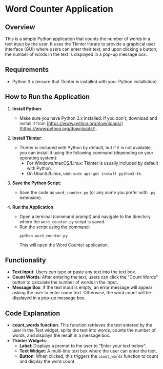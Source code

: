 # Word Counter Application

## Overview
This is a simple Python application that counts the number of words in a text input by the user. It uses the Tkinter library to provide a graphical user interface (GUI) where users can enter their text, and upon clicking a button, the number of words in the text is displayed in a pop-up message box.

## Requirements
- Python 3.x (ensure that Tkinter is installed with your Python installation)

## How to Run the Application

1. **Install Python**:
   - Make sure you have Python 3.x installed. If you don't, download and install it from [https://www.python.org/downloads/](https://www.python.org/downloads/).

2. **Install Tkinter**:
   - Tkinter is included with Python by default, but if it is not available, you can install it using the following command (depending on your operating system):
     - For Windows/macOS/Linux: Tkinter is usually included by default with Python.
     - On Ubuntu/Linux, use: `sudo apt-get install python3-tk`.

3. **Save the Python Script**:
   - Save the code as `word_counter.py` (or any name you prefer with `.py` extension).

4. **Run the Application**:
   - Open a terminal (command prompt) and navigate to the directory where the `word_counter.py` script is saved.
   - Run the script using the command: 
     ```
     python word_counter.py
     ```
     This will open the Word Counter application.

## Functionality
- **Text Input**: Users can type or paste any text into the text box.
- **Count Words**: After entering the text, users can click the "Count Words" button to calculate the number of words in the input.
- **Message Box**: If the text input is empty, an error message will appear asking the user to enter some text. Otherwise, the word count will be displayed in a pop-up message box.

## Code Explanation

- **count_words function**: This function retrieves the text entered by the user in the Text widget, splits the text into words, counts the number of words, and displays the result in a message box.
- **Tkinter Widgets**:
  - **Label**: Displays a prompt to the user to "Enter your text below".
  - **Text Widget**: A multi-line text box where the user can enter the text.
  - **Button**: When clicked, this triggers the `count_words` function to count and display the word count.


